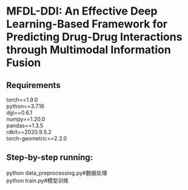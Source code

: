 MFDL-DDI: An Effective Deep Learning-Based Framework for Predicting Drug-Drug Interactions through Multimodal Information Fusion
=
Requirements
-
torch==1.9.0 <br>
python==3.7.16 <br>
dgl==0.6.1 <br>
numpy==1.20.0 <br>
pandas==1.3.5 <br>
rdkit==2020.9.5.2 <br>
torch-geometric==2.2.0<br>

Step-by-step running:
-
python data_preprocessing.py#数据处理<br>
python train.py#模型训练<br>
